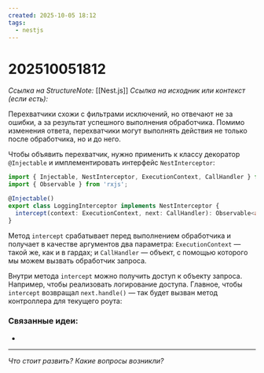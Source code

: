 ```yaml
---
created: 2025-10-05 18:12
tags:
  - nestjs
---
```

# 202510051812
*Ссылка на StructureNote:* [[Nest.js]]
*Ссылка на исходник или контекст (если есть):* 

Перехватчики схожи с фильтрами исключений, но отвечают не за ошибки, а за результат успешного выполнения обработчика. Помимо изменения ответа, перехватчики могут выполнять действия не только после обработчика, но и до него.

Чтобы объявить перехватчик, нужно применить к классу декоратор `@Injectable` и имплементировать интерфейс `NestInterceptor`:
```ts
import { Injectable, NestInterceptor, ExecutionContext, CallHandler } from '@nestjs/common';
import { Observable } from 'rxjs';

@Injectable()
export class LoggingInterceptor implements NestInterceptor {
  intercept(context: ExecutionContext, next: CallHandler): Observable<any> {}
}
```
Метод `intercept` срабатывает перед выполнением обработчика и получает в качестве аргументов два параметра: `ExecutionContext` — такой же, как и в гардах; и `CallHandler` — объект, с помощью которого мы можем вызвать обработчик запроса.

Внутри метода `intercept` можно получить доступ к объекту запроса. Например, чтобы реализовать логирование доступа. Главное, чтобы `intercept` возвращал `next.handle()` — так будет вызван метод контроллера для текущего роута:
### Связанные идеи:
* 
---

*Что стоит развить? Какие вопросы возникли?*